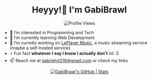<h1 align="center">Heyyy!👋 I'm GabiBrawl</h1>
<p align="center"> <img src="https://komarev.com/ghpvc/?username=gabibrawl&label=Profile%20views&color=0e75b6&style=flat" alt="Profile Views" /> </p>

- 👀 I’m interested in Programming and Tech
- 🌱 I’m currently learning Web Development
- 💞️ I’m curretly working on [LePlayer Music](https://github.com/LePlayer-music), a music streaming service (maybe a self-hosted service)
- ⚡ Fun fact **whatever I say I know I actually don't** lol :3
- 📫 Reach me at gabrielyt219@gmail.com or check my links


<div align="center">
  <a href="https://quira.sh?utm_source=widgets&utm_campaign=GabiBrawl">
    <img src="https://stats.quira.sh/GabiBrawl/github?theme=dark" alt="GabiBrawl's GitHub | Stats">
  </a>
</div>

<!---
GabiBrawl/GabiBrawl is a ✨ special ✨ repository because its `README.md` (this file) appears on your GitHub profile.
You can click the Preview link to take a look at your changes.
--->

<!--img align="left" width="42%" src="https://github-readme-streak-stats.herokuapp.com/?user=gabibrawl&theme=dark" alt="gabibrawl" /-->
